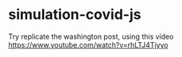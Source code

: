 # simulation-covid-js
Try replicate the washington post, using this vídeo https://www.youtube.com/watch?v=rhLTJ4Tjyyo
